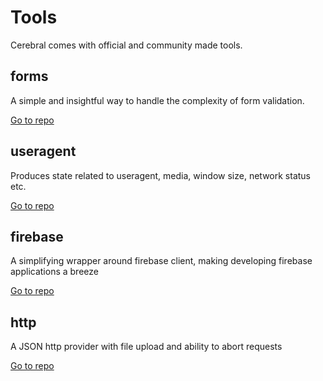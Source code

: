 # Tools
Cerebral comes with official and community made tools.

## forms
A simple and insightful way to handle the complexity of form validation.

[Go to repo](https://github.com/cerebral/cerebral/tree/master/packages/forms)

## useragent
Produces state related to useragent, media, window size, network status etc.

[Go to repo](https://github.com/cerebral/cerebral/tree/master/packages/useragent)

##  firebase
A simplifying wrapper around firebase client, making developing firebase applications a breeze

[Go to repo](https://github.com/cerebral/cerebral/tree/master/packages/firebase)

## http
A JSON http provider with file upload and ability to abort requests

[Go to repo](https://github.com/cerebral/cerebral/tree/master/packages/http)
